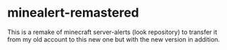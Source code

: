 # minealert-remastered
This is a remake of minecraft server-alerts (look repository) to transfer it from my old account to this new one but with the new version in addition.
